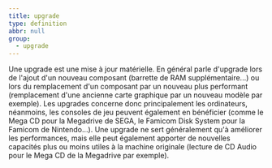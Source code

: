 ```yaml
---
title: upgrade
type: definition
abbr: null
group:
  - upgrade
---
```

Une upgrade est une mise à jour matérielle. En général parle d'upgrade lors de l'ajout d'un nouveau composant (barrette de RAM supplémentaire...) ou lors du remplacement d'un composant par un nouveau plus performant (remplacement d'une ancienne carte graphique par un nouveau modèle par exemple). Les upgrades concerne donc principalement les ordinateurs, néanmoins, les consoles de jeu peuvent également en bénéficier (comme le Mega CD pour la Megadrive de SEGA, le Famicom Disk System pour la Famicom de Nintendo...). Une upgrade ne sert généralement qu'à améliorer les performances, mais elle peut également apporter de nouvelles capacités plus ou moins utiles à la machine originale (lecture de CD Audio pour le Mega CD de la Megadrive par exemple).
